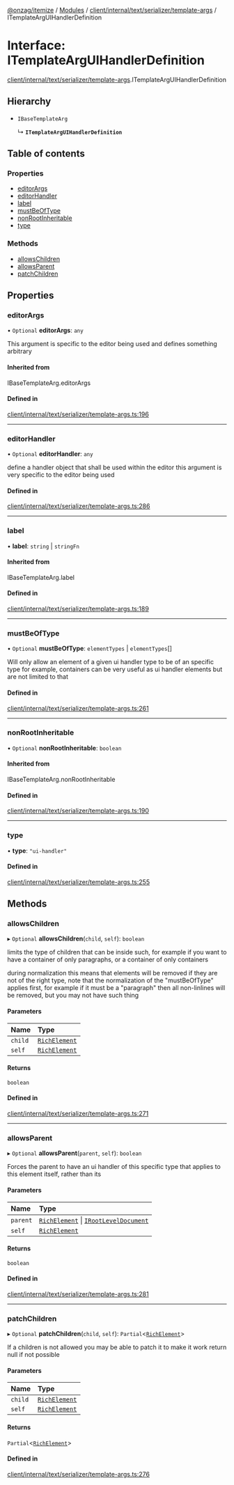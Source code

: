 [@onzag/itemize](../README.md) / [Modules](../modules.md) / [client/internal/text/serializer/template-args](../modules/client_internal_text_serializer_template_args.md) / ITemplateArgUIHandlerDefinition

# Interface: ITemplateArgUIHandlerDefinition

[client/internal/text/serializer/template-args](../modules/client_internal_text_serializer_template_args.md).ITemplateArgUIHandlerDefinition

## Hierarchy

- `IBaseTemplateArg`

  ↳ **`ITemplateArgUIHandlerDefinition`**

## Table of contents

### Properties

- [editorArgs](client_internal_text_serializer_template_args.ITemplateArgUIHandlerDefinition.md#editorargs)
- [editorHandler](client_internal_text_serializer_template_args.ITemplateArgUIHandlerDefinition.md#editorhandler)
- [label](client_internal_text_serializer_template_args.ITemplateArgUIHandlerDefinition.md#label)
- [mustBeOfType](client_internal_text_serializer_template_args.ITemplateArgUIHandlerDefinition.md#mustbeoftype)
- [nonRootInheritable](client_internal_text_serializer_template_args.ITemplateArgUIHandlerDefinition.md#nonrootinheritable)
- [type](client_internal_text_serializer_template_args.ITemplateArgUIHandlerDefinition.md#type)

### Methods

- [allowsChildren](client_internal_text_serializer_template_args.ITemplateArgUIHandlerDefinition.md#allowschildren)
- [allowsParent](client_internal_text_serializer_template_args.ITemplateArgUIHandlerDefinition.md#allowsparent)
- [patchChildren](client_internal_text_serializer_template_args.ITemplateArgUIHandlerDefinition.md#patchchildren)

## Properties

### editorArgs

• `Optional` **editorArgs**: `any`

This argument is specific to the editor being used
and defines something arbitrary

#### Inherited from

IBaseTemplateArg.editorArgs

#### Defined in

[client/internal/text/serializer/template-args.ts:196](https://github.com/onzag/itemize/blob/f2db74a5/client/internal/text/serializer/template-args.ts#L196)

___

### editorHandler

• `Optional` **editorHandler**: `any`

define a handler object that shall be used within the editor
this argument is very specific to the editor being used

#### Defined in

[client/internal/text/serializer/template-args.ts:286](https://github.com/onzag/itemize/blob/f2db74a5/client/internal/text/serializer/template-args.ts#L286)

___

### label

• **label**: `string` \| `stringFn`

#### Inherited from

IBaseTemplateArg.label

#### Defined in

[client/internal/text/serializer/template-args.ts:189](https://github.com/onzag/itemize/blob/f2db74a5/client/internal/text/serializer/template-args.ts#L189)

___

### mustBeOfType

• `Optional` **mustBeOfType**: `elementTypes` \| `elementTypes`[]

Will only allow an element of a given ui handler type to be of an specific type
for example, containers can be very useful as ui handler elements
but are not limited to that

#### Defined in

[client/internal/text/serializer/template-args.ts:261](https://github.com/onzag/itemize/blob/f2db74a5/client/internal/text/serializer/template-args.ts#L261)

___

### nonRootInheritable

• `Optional` **nonRootInheritable**: `boolean`

#### Inherited from

IBaseTemplateArg.nonRootInheritable

#### Defined in

[client/internal/text/serializer/template-args.ts:190](https://github.com/onzag/itemize/blob/f2db74a5/client/internal/text/serializer/template-args.ts#L190)

___

### type

• **type**: ``"ui-handler"``

#### Defined in

[client/internal/text/serializer/template-args.ts:255](https://github.com/onzag/itemize/blob/f2db74a5/client/internal/text/serializer/template-args.ts#L255)

## Methods

### allowsChildren

▸ `Optional` **allowsChildren**(`child`, `self`): `boolean`

limits the type of children that can be inside such, for example if you want
to have a container of only paragraphs, or a container of only containers

during normalization this means that elements will be removed if they are not of the
right type, note that the normalization of the "mustBeOfType" applies first, for example
if it must be a "paragraph" then all non-linlines will be removed, but you may not have
such thing

#### Parameters

| Name | Type |
| :------ | :------ |
| `child` | [`RichElement`](../modules/client_internal_text_serializer.md#richelement) |
| `self` | [`RichElement`](../modules/client_internal_text_serializer.md#richelement) |

#### Returns

`boolean`

#### Defined in

[client/internal/text/serializer/template-args.ts:271](https://github.com/onzag/itemize/blob/f2db74a5/client/internal/text/serializer/template-args.ts#L271)

___

### allowsParent

▸ `Optional` **allowsParent**(`parent`, `self`): `boolean`

Forces the parent to have an ui handler of this specific type that
applies to this element itself, rather than its

#### Parameters

| Name | Type |
| :------ | :------ |
| `parent` | [`RichElement`](../modules/client_internal_text_serializer.md#richelement) \| [`IRootLevelDocument`](client_internal_text_serializer.IRootLevelDocument.md) |
| `self` | [`RichElement`](../modules/client_internal_text_serializer.md#richelement) |

#### Returns

`boolean`

#### Defined in

[client/internal/text/serializer/template-args.ts:281](https://github.com/onzag/itemize/blob/f2db74a5/client/internal/text/serializer/template-args.ts#L281)

___

### patchChildren

▸ `Optional` **patchChildren**(`child`, `self`): `Partial`<[`RichElement`](../modules/client_internal_text_serializer.md#richelement)\>

If a children is not allowed you may be able to patch it to make it work
return null if not possible

#### Parameters

| Name | Type |
| :------ | :------ |
| `child` | [`RichElement`](../modules/client_internal_text_serializer.md#richelement) |
| `self` | [`RichElement`](../modules/client_internal_text_serializer.md#richelement) |

#### Returns

`Partial`<[`RichElement`](../modules/client_internal_text_serializer.md#richelement)\>

#### Defined in

[client/internal/text/serializer/template-args.ts:276](https://github.com/onzag/itemize/blob/f2db74a5/client/internal/text/serializer/template-args.ts#L276)
